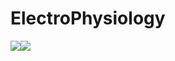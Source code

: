 # ElectroPhysiology

[![][docs-stable-img]][docs-stable-url][![][GHA-img]][GHA-url]

[docs-stable-img]: https://img.shields.io/badge/docs-blue.svg
[docs-stable-url]: https://mattar13.github.io/ElectroPhysiology.jl/latest

[GHA-img]: https://github.com/JuliaDocs/ElectroPhysiology.jl/workflows/CI/badge.svg
[GHA-url]: https://github.com/JuliaDocs/ElectroPhysiology.jl/actions?query=workflows/CI